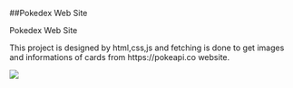 ##Pokedex Web Site


<p>Pokedex Web Site</p>

<p>This project is designed by html,css,js and fetching is done  to get images and informations of cards from https://pokeapi.co website.</p>

![](pokedex.gif)